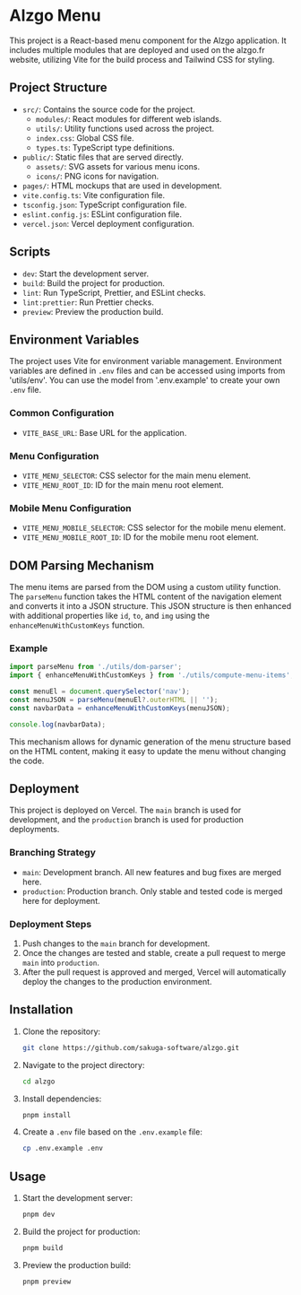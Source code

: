 # Alzgo Menu

This project is a React-based menu component for the Alzgo application. It includes multiple modules that are deployed and used on the alzgo.fr website, utilizing Vite for the build process and Tailwind CSS for styling.

## Project Structure

- `src/`: Contains the source code for the project.
  - `modules/`: React modules for different web islands.
  - `utils/`: Utility functions used across the project.
  - `index.css`: Global CSS file.
  - `types.ts`: TypeScript type definitions.
- `public/`: Static files that are served directly.
  - `assets/`: SVG assets for various menu icons.
  - `icons/`: PNG icons for navigation.
- `pages/`: HTML mockups that are used in development.
- `vite.config.ts`: Vite configuration file.
- `tsconfig.json`: TypeScript configuration file.
- `eslint.config.js`: ESLint configuration file.
- `vercel.json`: Vercel deployment configuration.

## Scripts

- `dev`: Start the development server.
- `build`: Build the project for production.
- `lint`: Run TypeScript, Prettier, and ESLint checks.
- `lint:prettier`: Run Prettier checks.
- `preview`: Preview the production build.

## Environment Variables

The project uses Vite for environment variable management. Environment variables are defined in `.env` files and can be accessed using imports from 'utils/env'.
You can use the model from '.env.example' to create your own `.env` file.

### Common Configuration

- `VITE_BASE_URL`: Base URL for the application.

### Menu Configuration

- `VITE_MENU_SELECTOR`: CSS selector for the main menu element.
- `VITE_MENU_ROOT_ID`: ID for the main menu root element.

### Mobile Menu Configuration

- `VITE_MENU_MOBILE_SELECTOR`: CSS selector for the mobile menu element.
- `VITE_MENU_MOBILE_ROOT_ID`: ID for the mobile menu root element.

## DOM Parsing Mechanism

The menu items are parsed from the DOM using a custom utility function. The `parseMenu` function takes the HTML content of the navigation element and converts it into a JSON structure. This JSON structure is then enhanced with additional properties like `id`, `to`, and `img` using the `enhanceMenuWithCustomKeys` function.

### Example

```typescript
import parseMenu from './utils/dom-parser';
import { enhanceMenuWithCustomKeys } from './utils/compute-menu-items';

const menuEl = document.querySelector('nav');
const menuJSON = parseMenu(menuEl?.outerHTML || '');
const navbarData = enhanceMenuWithCustomKeys(menuJSON);

console.log(navbarData);
```

This mechanism allows for dynamic generation of the menu structure based on the HTML content, making it easy to update the menu without changing the code.

## Deployment

This project is deployed on Vercel. The `main` branch is used for development, and the `production` branch is used for production deployments.

### Branching Strategy

- `main`: Development branch. All new features and bug fixes are merged here.
- `production`: Production branch. Only stable and tested code is merged here for deployment.

### Deployment Steps

1. Push changes to the `main` branch for development.
2. Once the changes are tested and stable, create a pull request to merge `main` into `production`.
3. After the pull request is approved and merged, Vercel will automatically deploy the changes to the production environment.

## Installation

1. Clone the repository:
   ```sh
   git clone https://github.com/sakuga-software/alzgo.git
   ```
2. Navigate to the project directory:
   ```sh
   cd alzgo
   ```
3. Install dependencies:
   ```sh
   pnpm install
   ```
4. Create a `.env` file based on the `.env.example` file:
   ```sh
   cp .env.example .env
   ```

## Usage

1. Start the development server:
   ```sh
   pnpm dev
   ```
2. Build the project for production:
   ```sh
   pnpm build
   ```
3. Preview the production build:
   ```sh
   pnpm preview
   ```
